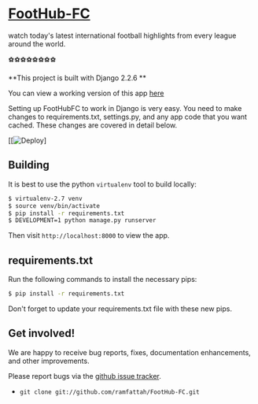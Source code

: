 # [FootHub-FC](https://foothubfc.herokuapp.com)


watch today's latest international football highlights from every league around the world. 

⚽⚽⚽⚽⚽⚽⚽⚽


**This project is built with Django 2.2.6 **

You can view a working version of this app
[here](https://foothubfc.herokuapp.com/)


Setting up FootHubFC to work in Django is very easy. You need to
make changes to requirements.txt, settings.py, and any app code that
you want cached. These changes are covered in detail below.


[[![Deploy](https://www.herokucdn.com/deploy/button.png)]

## Building

It is best to use the python `virtualenv` tool to build locally:


```sh
$ virtualenv-2.7 venv
$ source venv/bin/activate
$ pip install -r requirements.txt
$ DEVELOPMENT=1 python manage.py runserver
```

Then visit `http://localhost:8000` to view the app. 




## requirements.txt

Run the following
commands to install the necessary pips:

```sh
$ pip install -r requirements.txt
```

Don't forget to update your requirements.txt file with these new pips.




## Get involved!

We are happy to receive bug reports, fixes, documentation enhancements,
and other improvements.

Please report bugs via the
[github issue tracker](https://github.com/ramfattah/FootHub-FC).

* `git clone git://github.com/ramfattah/FootHub-FC.git`





